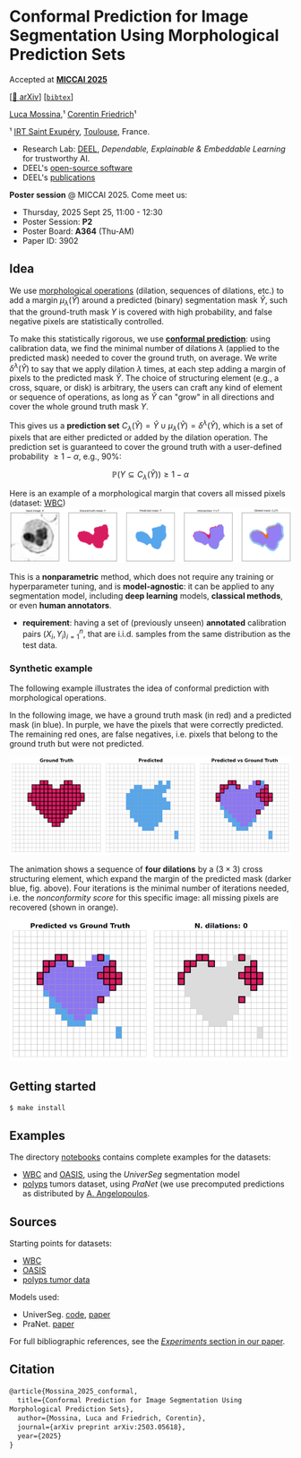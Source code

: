 # Conformal Prediction for Image Segmentation Using Morphological Prediction Sets

Accepted at [**MICCAI 2025**](https://conferences.miccai.org/2025/en/default.asp)

[[📄 arXiv](https://arxiv.org/abs/2503.05618)] [[`bibtex`](#citation)]

[Luca Mossina](https://scholar.google.com/citations?hl=en&user=SCpz8XMAAAAJ),¹ [Corentin Friedrich](https://scholar.google.com/citations?user=w6oH0xUAAAAJ&hl=en)¹

¹ [IRT Saint Exupéry](https://www.irt-saintexupery.com/smart-technologies/), [Toulouse](https://www.toulouse-tourisme.com/en), France. 

- Research Lab: [DEEL](https://www.deel.ai), *Dependable, Explainable & Embeddable Learning* for trustworthy AI.
- DEEL's [open-source software](https://github.com/deel-ai)
- DEEL's [publications](https://www.deel.ai/publications/)

**Poster session** @ MICCAI 2025. Come meet us:
- Thursday, 2025 Sept 25, 11:00 - 12:30
- Poster Session: **P2**
- Poster Board: **A364** (Thu-AM)
- Paper ID: 3902


## Idea
We use [morphological operations](https://en.wikipedia.org/wiki/Mathematical_morphology) (dilation, sequences of dilations, etc.) to add a margin $\mu_{\lambda}(\hat{Y})$ around a predicted (binary) segmentation mask $\hat{Y}$, such that the ground-truth mask $Y$ is covered with high probability, and false negative pixels are statistically controlled.

To make this statistically rigorous, we use [**conformal prediction**](https://arxiv.org/abs/2107.07511): using calibration data, we find the minimal number of dilations $\lambda$ (applied to the predicted mask) needed to cover the ground truth, on average.
We write $\delta^{\lambda}(\hat{Y})$ to say that we apply dilation $\lambda$ times, at each step adding a margin of pixels to the predicted mask $\hat{Y}$.
The choice of structuring element (e.g., a cross, square, or disk) is arbitrary, the users can craft any kind of element or sequence of operations,
as long as $\hat{Y}$ can "grow" in all directions and cover the whole ground truth mask $Y$.

This gives us a **prediction set** $C_{\lambda}(\hat{Y}) = \hat{Y} \cup \mu_{\lambda}(\hat{Y}) = \delta^{\lambda}(\hat{Y})$, which is a set of pixels that are either predicted or added by the dilation operation. The prediction set is guaranteed to cover the ground truth with a user-defined probability $\geq 1 - \alpha$, e.g., 90%:

$$\mathbb{P}(Y \subseteq C_{\lambda}(\hat{Y})) \geq 1 - \alpha$$

Here is an example of a morphological margin that covers all missed pixels (dataset: [WBC](#sources))
![Morphological Prediction Set Example](assets/wbc_plot_example.png)

This is a **nonparametric** method, which does not require any training or hyperparameter tuning, and is **model-agnostic**: it can be applied to any segmentation model, including **deep learning** models, **classical methods**, or even **human annotators**.

- **requirement**: having a set of (previously unseen) **annotated** calibration pairs $(X_i, Y_i)_{i=1}^n$, that are i.i.d. samples from the same distribution as the test data.


### Synthetic example
The following example illustrates the idea of conformal prediction with  morphological operations.

In the following image, we have a ground truth mask (in red) and a predicted mask (in blue). 
In purple, we have the pixels that were correctly predicted. The remaining red ones, are false negatives, i.e. pixels that belong to the ground truth but were not predicted.

![Example](assets/grid_pred.png)


The animation shows a sequence of **four dilations** by a $(3 \times 3)$ cross structuring element, which expand the margin of the predicted mask (darker blue, fig. above).
Four iterations is the minimal number of iterations needed, i.e. the _nonconformity score_ for this specific image: all missing pixels are recovered (shown in orange).

![Dilation Animation](assets/dilation_anime.gif)


## Getting started

```
$ make install
```


## Examples
The directory [notebooks](/notebooks) contains complete examples for the datasets:
- [WBC](/notebooks/n201_consema_wbc.ipynb) and [OASIS](/notebooks/n202_consema_oasis.ipynb), using the _UniverSeg_ segmentation model
- [polyps](/notebooks/n203_consema_polyps.ipynb) tumors dataset, using _PraNet_ (we use precomputed predictions as distributed by [A. Angelopoulos](https://github.com/aangelopoulos/conformal-prediction/blob/67f506e4880e192ef9fc6a2de73e21b277f8c544/notebooks/tumor-segmentation.ipynb).


## Sources
Starting points for datasets:
- [WBC](https://github.com/JJGO/UniverSeg/blob/833a0c34c65e38d675e21bd48ddec6797cc03259/example_data/wbc.py#L55)
- [OASIS](https://github.com/JJGO/UniverSeg/blob/833a0c34c65e38d675e21bd48ddec6797cc03259/example_data/oasis.py#L71) 
- [polyps tumor data](https://github.com/aangelopoulos/conformal-prediction/blob/67f506e4880e192ef9fc6a2de73e21b277f8c544/notebooks/tumor-segmentation.ipynb)

Models used:
- UniverSeg. [code](https://github.com/JJGO/UniverSeg), [paper](https://arxiv.org/abs/2304.06131)
- PraNet. [paper](https://link.springer.com/chapter/10.1007/978-3-030-59725-2_26)

For full bibliographic references, see the [*Experiments* section in our paper](https://arxiv.org/pdf/2503.05618?#section.4).

## Citation

```
@article{Mossina_2025_conformal,
  title={Conformal Prediction for Image Segmentation Using Morphological Prediction Sets},
  author={Mossina, Luca and Friedrich, Corentin},
  journal={arXiv preprint arXiv:2503.05618},
  year={2025}
}
```
